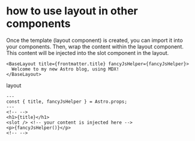 # how to use layout in other components

Once the template (layout component) is created, you can import it into your components. Then, wrap the content within the layout component. This content will be injected into the slot component in the layout.

```
<BaseLayout title={frontmatter.title} fancyJsHelper={fancyJsHelper}>
  Welcome to my new Astro blog, using MDX!
</BaseLayout>
```

layout

```
---
const { title, fancyJsHelper } = Astro.props;
---
<!-- -->
<h1>{title}</h1>
<slot /> <!-- your content is injected here -->
<p>{fancyJsHelper()}</p>
<!-- -->
```
